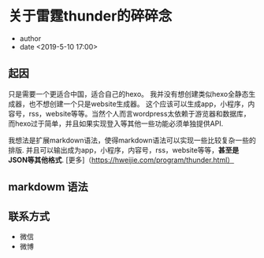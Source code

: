 # 关于雷霆thunder的碎碎念

+ author <hweijie>
+ date <2019-5-10 17:00>

## 起因

   只是需要一个更适合中国，适合自己的hexo。 我并没有想创建类似hexo全静态生成器，也不想创建一个只是website生成器。 这个应该可以生成app，小程序，内容号，rss，website等等。当然个人而言wordpress太依赖于游览器和数据库，而hexo过于简单，并且如果实现登入等其他一些功能必须单独提供API.

​	我想法是扩展markdown语法，使得markdown语法可以实现一些比较复杂一些的排版.  并且可以输出成为app，小程序，内容号，rss，website等等，**甚至是JSON等其他格式**. [更多]（https://hweijie.com/program/thunder.html）

## markdowm 语法



## 联系方式

+ 微信
+ 微博